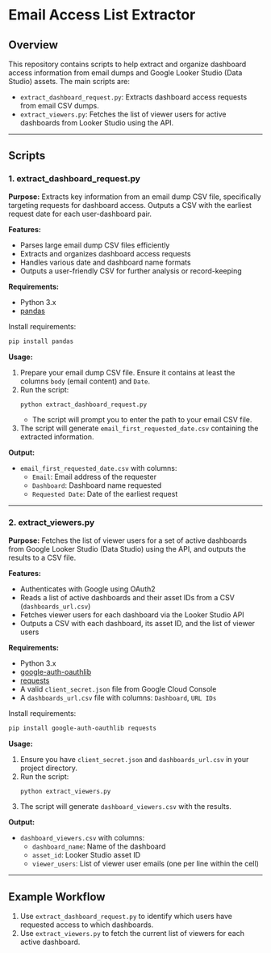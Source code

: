 # Email Access List Extractor

## Overview

This repository contains scripts to help extract and organize dashboard access information from email dumps and Google Looker Studio (Data Studio) assets. The main scripts are:
- `extract_dashboard_request.py`: Extracts dashboard access requests from email CSV dumps.
- `extract_viewers.py`: Fetches the list of viewer users for active dashboards from Looker Studio using the API.

---

## Scripts

### 1. extract_dashboard_request.py

**Purpose:**
Extracts key information from an email dump CSV file, specifically targeting requests for dashboard access. Outputs a CSV with the earliest request date for each user-dashboard pair.

**Features:**
- Parses large email dump CSV files efficiently
- Extracts and organizes dashboard access requests
- Handles various date and dashboard name formats
- Outputs a user-friendly CSV for further analysis or record-keeping

**Requirements:**
- Python 3.x
- [pandas](https://pandas.pydata.org/)

Install requirements:
```bash
pip install pandas
```

**Usage:**
1. Prepare your email dump CSV file. Ensure it contains at least the columns `body` (email content) and `Date`.
2. Run the script:
   ```bash
   python extract_dashboard_request.py
   ```
   - The script will prompt you to enter the path to your email CSV file.
3. The script will generate `email_first_requested_date.csv` containing the extracted information.

**Output:**
- `email_first_requested_date.csv` with columns:
  - `Email`: Email address of the requester
  - `Dashboard`: Dashboard name requested
  - `Requested Date`: Date of the earliest request

---

### 2. extract_viewers.py

**Purpose:**
Fetches the list of viewer users for a set of active dashboards from Google Looker Studio (Data Studio) using the API, and outputs the results to a CSV file.

**Features:**
- Authenticates with Google using OAuth2
- Reads a list of active dashboards and their asset IDs from a CSV (`dashboards_url.csv`)
- Fetches viewer users for each dashboard via the Looker Studio API
- Outputs a CSV with each dashboard, its asset ID, and the list of viewer users

**Requirements:**
- Python 3.x
- [google-auth-oauthlib](https://pypi.org/project/google-auth-oauthlib/)
- [requests](https://pypi.org/project/requests/)
- A valid `client_secret.json` file from Google Cloud Console
- A `dashboards_url.csv` file with columns: `Dashboard`, `URL IDs`

Install requirements:
```bash
pip install google-auth-oauthlib requests
```

**Usage:**
1. Ensure you have `client_secret.json` and `dashboards_url.csv` in your project directory.
2. Run the script:
   ```bash
   python extract_viewers.py
   ```
3. The script will generate `dashboard_viewers.csv` with the results.

**Output:**
- `dashboard_viewers.csv` with columns:
  - `dashboard_name`: Name of the dashboard
  - `asset_id`: Looker Studio asset ID
  - `viewer_users`: List of viewer user emails (one per line within the cell)

---

## Example Workflow
1. Use `extract_dashboard_request.py` to identify which users have requested access to which dashboards.
2. Use `extract_viewers.py` to fetch the current list of viewers for each active dashboard.
